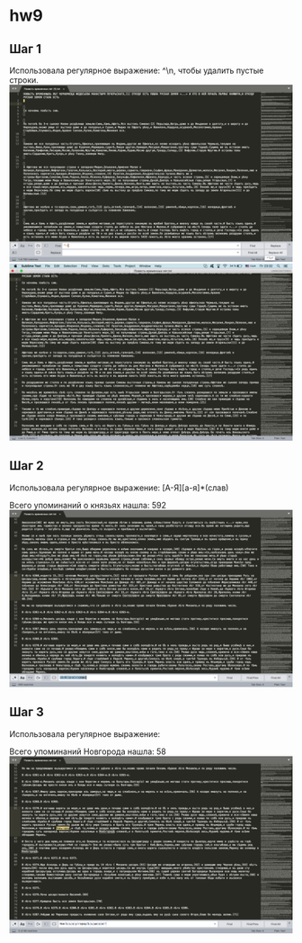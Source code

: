 # hw9
## Шаг 1
Использовала регулярное выражение: ^\n, чтобы удалить пустые строки.
![](https://github.com/maryezhova/hw9/blob/master/screenshot1.png)
![](https://github.com/maryezhova/hw9/blob/master/screenshot2.png)
## Шаг 2
Использовала регулярное выражение: [А-Я][а-я]*(слав)

Всего упоминаний о князьях нашла: 592
![](https://github.com/maryezhova/hw9/blob/master/screenshot3.png)
## Шаг 3
Использовала регулярное выражение:

Всего упоминаний Новгорода нашла: 58
![](https://github.com/maryezhova/hw9/blob/master/screenshot4.png)
